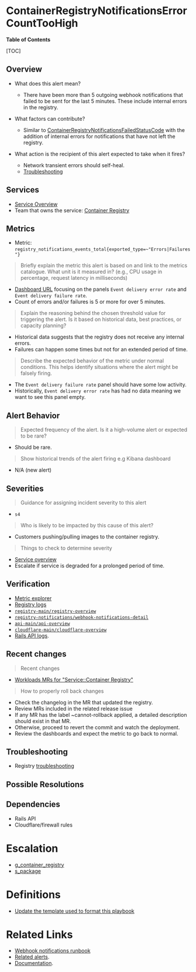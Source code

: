 # ContainerRegistryNotificationsErrorCountTooHigh

**Table of Contents**

[TOC]

## Overview

- What does this alert mean?
  - There have been more than 5 outgoing webhook notifications that failed to be sent for the last 5 minutes. These include internal errors in the registry.
- What factors can contribute?
  - Similar to [ContainerRegistryNotificationsFailedStatusCode](./ContainerRegistryNotificationsFailedStatusCode.md) with the addition of internal errors
  for notifications that have not left the registry.

- What action is the recipient of this alert expected to take when it fires?
  - Network transient errors should self-heal.
  - [Troubleshooting](../webhook-notifications.md#troubleshooting)

## Services

- [Service Overview](../README.md)
- Team that owns the service: [Container Registry](hhttps://handbook.gitlab.com/handbook/engineering/development/ops/package/container-registry/)

## Metrics

- Metric: `registry_notifications_events_total{exported_type=~"Errors|Failures"}`

> Briefly explain the metric this alert is based on and link to the metrics catalogue. What unit is it measured in? (e.g., CPU usage in percentage, request latency in milliseconds)

- [Dashboard URL](https://dashboards.gitlab.net/d/registry-notifications/registry-webhook-notifications-detail) focusing on the panels `Event delivery error rate` and `Event delivery failure rate`.
- Count of errors and/or failures is 5 or more for over 5 minutes.

> Explain the reasoning behind the chosen threshold value for triggering the alert. Is it based on historical data, best practices, or capacity planning?

- Historical data suggests that the registry does not receive any internal errors.
- Failures can happen some times but not for an extended period of time.

> Describe the expected behavior of the metric under normal conditions. This helps identify situations where the alert might be falsely firing.

- The `Event delivery failure rate` panel should have some low activity.
- Historically, `Event delivery error rate` has had no data meaning we want to see this panel empty.

## Alert Behavior

> Expected frequency of the alert. Is it a high-volume alert or expected to be rare?

- Should be rare.

> Show historical trends of the alert firing e.g  Kibana dashboard

- N/A (new alert)

## Severities

> Guidance for assigning incident severity to this alert

- `s4`

> Who is likely to be impacted by this cause of this alert?

- Customers pushing/pulling images to the container registry.

> Things to check to determine severity

- [Service overview](https://dashboards.gitlab.net/d/registry-main/registry3a-overview?orgId=1)
- Escalate if service is degraded for a prolonged period of time.

## Verification

- [Metric explorer](https://dashboards.gitlab.net/goto/gRrbI-rSR?orgId=1)
- [Registry logs](https://log.gprd.gitlab.net/app/r/s/mUjiG)
- [`registry-main/registry-overview`](https://dashboards.gitlab.net/d/registry-main/registry-overview)
- [`registry-notifications/webhook-notifications-detail`](https://dashboards.gitlab.net/d/registry-notifications/webhook-notifications-detail)
- [`api-main/api-overview`](https://dashboards.gitlab.net/d/api-main/api-overview)
- [`cloudflare-main/cloudflare-overview`](https://dashboards.gitlab.net/d/cloudflare-main/cloudflare-overview)
- [Rails API logs](https://log.gprd.gitlab.net/app/r/s/nxwUF).

## Recent changes

> Recent changes

- [Workloads MRs for "Service::Container Registry"](https://gitlab.com/gitlab-com/gl-infra/k8s-workloads/gitlab-com/-/merge_requests?scope=all&state=opened&label_name[]=Service%3A%3AContainer%20Registry)

> How to properly roll back changes

- Check the changelog in the MR that updated the registry.
- Review MRs included in the related release issue
- If any MR has the label ~cannot-rollback applied, a detailed description should exist in that MR.
- Otherwise, proceed to revert the commit and watch the deployment.
- Review the dashboards and expect the metric to go back to normal.

## Troubleshooting

- Registry [troubleshooting](../webhook-notifications.md#troubleshooting)

## Possible Resolutions

## Dependencies

- Rails API
- Cloudflare/firewall rules

# Escalation

- [g_container_registry](https://gitlab.enterprise.slack.com/archives/CRD4A8HG8)
- [s_package](https://gitlab.enterprise.slack.com/archives/CAGEWDLPQ)

# Definitions

- [Update the template used to format this playbook](https://gitlab.com/gitlab-com/runbooks/-/edit/master/docs/template-alert-playbook.md?ref_type=heads)

# Related Links

- [Webhook notifications runbook](../webhook-notifications.md)
- [Related alerts](https://gitlab.com/gitlab-com/runbooks/-/tree/master/docs/registry/alerts?ref_type=heads).
- [Documentation](https://gitlab.com/gitlab-com/runbooks/-/tree/master/docs/registry/README.md?ref_type=heads).

